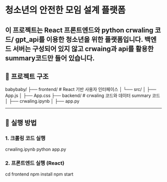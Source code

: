 # 청소년의 안전한 모임 설계 플랫폼

이 프로젝트는 React 프론트엔드와 python crwaling 코드/ gpt_api를 이용한 청소년을 위한 플랫폼입니다.
백엔드 서버는 구성되어 있지 않고 crwaing과 api를 활용한 summary코드만 들어 있습니다.
---

## 📁 프로젝트 구조

babybaby/
├── frontend/ # React 기반 사용자 인터페이스
│ └── src/
│ ├── App.js
│ ├── App.css
├── backend/ # crwaling 코드와 데이터 summary 코드
│ ├── crwaling.ipynb
│ ├── app.py


---

## 🚀 실행 방법

### 1. 크롤링 코드 실행
crwaling.ipynb
python app.py

### 2. 프론트엔드 실행 (React)
cd frontend
npm install
npm start
